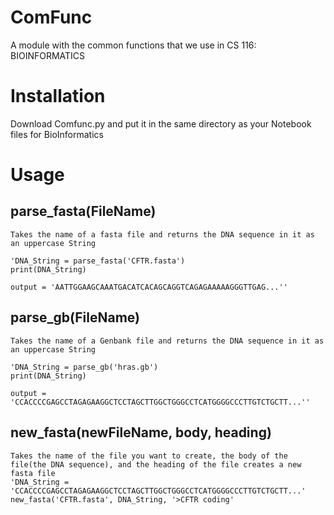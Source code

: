 # ComFunc
A module with the common functions that we use in CS 116: BIOINFORMATICS

# Installation
Download Comfunc.py and put it in the same directory as your Notebook files for BioInformatics

# Usage
## parse_fasta(FileName)
	Takes the name of a fasta file and returns the DNA sequence in it as an uppercase String 

	'DNA_String = parse_fasta('CFTR.fasta')
	print(DNA_String)
	
	output = 'AATTGGAAGCAAATGACATCACAGCAGGTCAGAGAAAAAGGGTTGAG...''

## parse_gb(FileName)
	Takes the name of a Genbank file and returns the DNA sequence in it as an uppercase String
	
	'DNA_String = parse_gb('hras.gb')
	print(DNA_String)

	output = 'CCACCCCGAGCCTAGAGAAGGCTCCTAGCTTGGCTGGGCCTCATGGGGCCCTTGTCTGCTT...''

## new_fasta(newFileName, body, heading)
	Takes the name of the file you want to create, the body of the file(the DNA sequence), and the heading of the file creates a new fasta file
	'DNA_String = 'CCACCCCGAGCCTAGAGAAGGCTCCTAGCTTGGCTGGGCCTCATGGGGCCCTTGTCTGCTT...'
	new_fasta('CFTR.fasta', DNA_String, '>CFTR coding'
